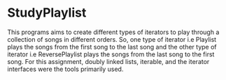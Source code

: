 # StudyPlaylist
This programs aims to create different types of iterators to play through a collection of
songs in different orders. So, one type of iterator i.e Playlist plays the songs from the first
song to the last song and the other type of iterator i.e ReversePlaylist plays the songs from the
last song to the first song. For this assignment, doubly linked lists, iterable, and the
iterator interfaces were the tools primarily used.
